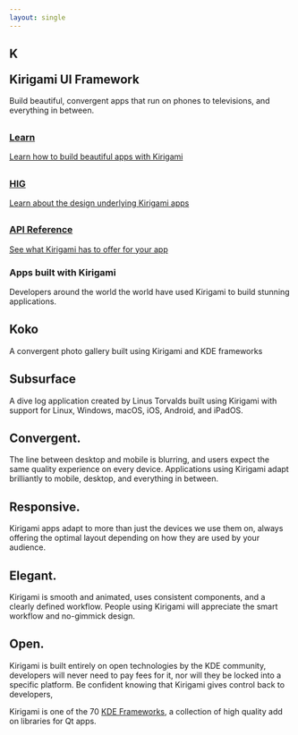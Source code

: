 ```yaml
---
layout: single
---
```

<link href="https://cdn.kde.org/aether-devel/products/kirigami.css?2" rel="stylesheet" />
<link href="https://cdn.kde.org/aether-devel/products.css?2" rel="stylesheet" />

<main>
<article class="splashLogo">
  <h1><p class="header-logo">K</p>Kirigami UI Framework</h1>
  <p>Build beautiful, convergent apps that run on phones to televisions, and everything in between.</p>
</article>


<article class="section-links">
<div class="getstarted"> 
  <div class="getstarted-cards row">
    <div class="col-md">
      <div class="card text-center d-flex align-items-stretch">
        <a href="http://kde.carlschwan.eu/docs/kirigami/" target="_blank">
          <h1><i class="icon icon_document-share"></i></h1>
          <h3>Learn</h3>
          Learn how to build beautiful apps with Kirigami
        </a>
      </div>      
    </div>
    <div class="col-md">
      <div class="card text-center d-flex align-items-stretch">
        <a href="https://hig.kde.org/" target="_blank">
          <h1><i class="icon icon_draw-watercolor"></i></h1>
          <h3>HIG</h3>
          Learn about the design underlying Kirigami apps
        </a>
      </div>  
    </div>
    <div class="col-md">
      <div class="card text-center d-flex align-items-stretch">
        <a href="https://api.kde.org/frameworks/kirigami/html/index.html" target="_blank">
          <h1><i class="icon icon_anchor"></i></h1>
          <h3>API Reference</h3>
          See what Kirigami has to offer for your app
        </a>
      </div>  
    </div>
  </div>
  <div class="getstarted-text">
    <h3>Apps built with Kirigami</h3>
    Developers around the world the world have used Kirigami to build stunning applications.    
  </div>
</div>
</article>

<div class="kirigami-apps">
  <article class="section-koko columns">
      <div class="image img-fluid"></div>
      <div>
        <h1>Koko</h1>
        <p>
          A convergent photo gallery built using Kirigami and KDE frameworks
        </p>
      </div>
  </article>
  <article class="section-subsurface columns">
    <div class="image img-fluid"></div>
      <div>
        <h1>Subsurface</h1>
        <p>
          A dive log application created by Linus Torvalds built using Kirigami with support for Linux, Windows, macOS, iOS, Android, and iPadOS.
        </p>
      </div>
  </article>
</div>
  <article class="section-convergent columns">
    <div class="image"></div>
    <div>
      <h1>Convergent.</h1>
      <p>
        The line between desktop and mobile is blurring, and users expect the same quality
        experience on every device. Applications using Kirigami adapt brilliantly to
        mobile, desktop, and everything in between.
      </p>
    </div>
  </article>
  <article class="section-responsive">
    <div class="image"></div>
    <div>
      <h1>Responsive.</h1>
      <p>
        Kirigami apps adapt to more than just the devices we use them on, always
        offering the optimal layout depending on how they are used by your audience.
      </p>
    </div>
  </article>
  <article class="section-elegant columns">
    <div class="image"></div>
    <div>
      <h1>Elegant.</h1>
      <p>
        Kirigami is smooth and animated, uses consistent components,
        and a clearly defined workflow. People using Kirigami will appreciate the
        smart workflow and no-gimmick design.
      </p>
    </div>
  </article>
  <article class="section-open columns">
    <div class="image"></div>
    <div>
      <h1>Open.</h1>
      <p>
        Kirigami is built entirely on open technologies by the KDE community,
        developers will never need to pay fees for it, nor will they be locked into
        a specific platform. Be confident knowing that Kirigami gives control back
        to developers,
      </p>
      <p>Kirigami is one of the 70 <a href="/products/frameworks">KDE Frameworks</a>, a collection of high quality add on libraries for Qt apps.</p>
    </div>
  </article>

</main>